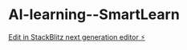 # AI-learning--SmartLearn

[Edit in StackBlitz next generation editor ⚡️](https://stackblitz.com/~/github.com/Abdulkvng/AI-learning--SmartLearn)
